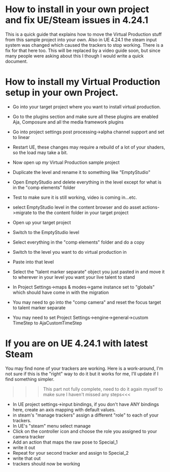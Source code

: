 # How to install in your own project and fix UE/Steam issues in 4.24.1

This is a quick guide that explains how to move the Virtual Production stuff from this sample project into your own.  Also in UE 4.24.1 the steam input system was changed which caused the trackers to stop working.  There is a fix for that here too.  This will be replaced by a video guide soon, but since many people were asking about this I though I would write a quick document.

# How to install my Virtual Production setup in your own Project.

* Go into your target project where you want to install virtual production.
* Go to the plugins section and make sure all these plugins are enabled Aja, Composure and all the media framework plugins
* Go into project settings post processing->alpha channel support and set to linear
* Restart UE, these changes may require a rebuild of a lot of your shaders, so the load may take a bit.

* Now open up my Virtual Production sample project
* Duplicate the level and rename it to something like "EmptyStudio"
* Open EmptyStudio and delete everything in the level except for what is in the "comp elements" folder
* Test to make sure it is still working, video is coming in...etc.
* select EmptyStudio level in the content browser and do asset actions->migrate to the the content folder in your target project

* Open up your target project
* Switch to the EmptyStudio level
* Select everything in the "comp elements" folder and do a copy
* Switch to the level you want to do virtual production in
* Paste into that level
* Select the "talent marker separate" object you just pasted in and move it to wherever in your level you want your live talent to stand
* In Project Settings->maps & modes->game instance set to "globals" which should have come in with the migration
* You may need to go into the "comp camera" and reset the focus target to talent marker separate
* You may need to set Project Settings->engine->general->custom TimeStep to AjaCustomTimeStep

# If you are on UE 4.24.1 with latest Steam

You may find none of your trackers are working.  Here is a work-around, I'm not sure if this is the "right" way to do it but it works for me, I'll update if I find something simpler.

>>>This part not fully complete, need to do it again myself to make sure I haven't missed any steps<<<

* In UE project settings->input bindings, if you don't have ANY bindings here, create an axis mapping with default values.
* in steam's "manage trackers" assign a different "role" to each of your trackers.
* In UE's "steam" menu select manage
* Click on the controller icon and choose the role you assigned to your camera tracker
* Add an action that maps the raw pose to Special_1
* write it out
* Repeat for your second tracker and assign to Special_2
* write that out
* trackers should now be working


